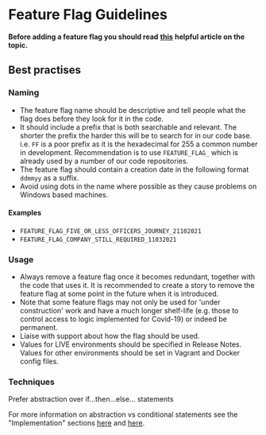 # Feature Flag Guidelines

**Before adding a feature flag you should read**
**[this](https://martinfowler.com/articles/feature-toggles.html)**
**helpful article on the topic.**

## Best practises

### Naming

* The feature flag name should be descriptive and tell people what the flag
  does before they look for it in the code.
* It should include a prefix that is both searchable and relevant. The shorter
  the prefix the harder this will be to search for in our code base. i.e. `FF`
  is a poor prefix as it is the hexadecimal for 255 a common number in
  development. Recommendation is to use `FEATURE_FLAG_` which is already used
  by a number of our code repositories.
* The feature flag should contain a creation date in the following format
  `ddmmyy` as a suffix.
* Avoid using dots in the name where possible as they cause problems on
  Windows based machines.

#### Examples

* `FEATURE_FLAG_FIVE_OR_LESS_OFFICERS_JOURNEY_21102021`
* `FEATURE_FLAG_COMPANY_STILL_REQUIRED_11032021`

### Usage

* Always remove a feature flag once it becomes redundant, together with the
  code that uses it. It is recommended to create a story to remove the
  feature flag at some point in the future when it is introduced.
* Note that some feature flags may not only be used for 'under construction'
  work and have a much longer shelf-life (e.g. those to control access to logic
  implemented for Covid-19) or indeed be permanent.
* Liaise with support about how the flag should be used.
* Values for LIVE environments should be specified in Release Notes. Values for
  other environments should be set in Vagrant and Docker config files.

### Techniques

Prefer abstraction over if...then...else... statements

For more information on abstraction vs conditional statements see the
"Implementation" sections
[here](https://trunkbaseddevelopment.com/feature-flags/#implementation) and
[here](https://martinfowler.com/articles/feature-toggles.html#ImplementationTechniques).
